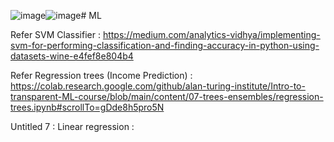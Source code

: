 ![image](https://github.com/user-attachments/assets/996afec1-e1a5-4a64-9676-1060f827946f)![image](https://github.com/user-attachments/assets/8473b79e-305c-412c-bc99-7ccf4a87508d)# ML

Refer SVM Classifier : https://medium.com/analytics-vidhya/implementing-svm-for-performing-classification-and-finding-accuracy-in-python-using-datasets-wine-e4fef8e804b4




Refer Regression trees (Income Prediction) : https://colab.research.google.com/github/alan-turing-institute/Intro-to-transparent-ML-course/blob/main/content/07-trees-ensembles/regression-trees.ipynb#scrollTo=gDde8h5pro5N

Untitled 7 : Linear regression : 

